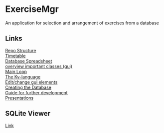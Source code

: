 # ExerciseMgr
An application for selection and arrangement of exercises from a database
## Links
[Repo Structure](presentations/Stucture.pdf)<br/>
[Timetable](presentations/ExerciseMgr_Overview.pdf)<br/>
[Database Spreadsheet](https://docs.google.com/spreadsheets/d/1Lylci601lkUr0L-GBdMdQOvSfVu1yNaE8roOhhNNHXI/edit?usp=sharing) <br/>
[overview important classes (gui)](presentations/overview_important_classes.pdf)<br/>
[Main Loop](presentations/Main_loop.pdf)<br/>
[The Kv-language](presentations/The_kv_language.pdf)<br/>
[Edit/change gui elements](presentations/Edit_and_change_gui_elements.pdf)<br/>
[Creating the Database](presentations/Create_Database.pdf)<br/>
[Guide for further development](presentations/Quickstart.pdf)<br/>
[Presentations](presentations)

## SQLite Viewer
[Link](http://inloop.github.io/sqlite-viewer/)